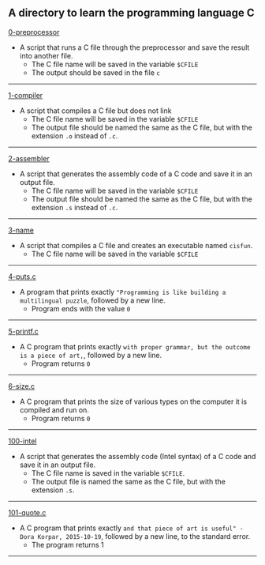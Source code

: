 A directory to learn the programming language C
---
[0-preprocessor](https://github.com/SKENGMANE/alx-low_level_programming/blob/master/0x00-hello_world/0-preprocessor)
* A script that runs a C file through the preprocessor and save the result into another file.
  * The C file name will be saved in the variable `$CFILE`
  * The output should be saved in the file `c`
---
[1-compiler](https://github.com/SKENGMANE/alx-low_level_programming/blob/master/0x00-hello_world/1-compiler)
* A script that compiles a C file but does not link
  * The C file name will be saved in the variable `$CFILE`
  * The output file should be named the same as the C file, but with the extension `.o` instead of `.c`.
---
[2-assembler](https://github.com/SKENGMANE/alx-low_level_programming/blob/master/0x00-hello_world/2-assembler)
* A script that generates the assembly code of a C code and save it in an output file.
  * The C file name will be saved in the variable `$CFILE`
  * The output file should be named the same as the C file, but with the extension `.s` instead of `.c`.
---
[3-name](https://github.com/SKENGMANE/alx-low_level_programming/blob/master/0x00-hello_world/3-name)
* A script that compiles a C file and creates an executable named `cisfun`.
  * The C file name will be saved in the variable `$CFILE`
---
[4-puts.c](https://github.com/SKENGMANE/alx-low_level_programming/blob/master/0x00-hello_world/4-puts.c) 
* A  program that prints exactly `"Programming is like building a multilingual puzzle`, followed by a new line.
  * Program ends with the value `0`
---
[5-printf.c](https://github.com/SKENGMANE/alx-low_level_programming/blob/master/0x00-hello_world/5-printf.c)
* A C program that prints exactly `with proper grammar, but the outcome is a piece of art,`, followed by a new line.
  * Program returns `0`
---
[6-size.c](https://github.com/SKENGMANE/alx-low_level_programming/blob/master/0x00-hello_world/6-size.c)
* A C program that prints the size of various types on the computer it is compiled and run on.
  * Program returns `0`
---
[100-intel](https://github.com/SKENGMANE/alx-low_level_programming/blob/master/0x00-hello_world/100-intel)
* A script that generates the assembly code (Intel syntax) of a C code and save it in an output file.
  * The C file name is saved in the variable `$CFILE`.
  * The output file is named the same as the C file, but with the extension `.s`.
---
[101-quote.c](https://github.com/SKENGMANE/alx-low_level_programming/blob/master/0x00-hello_world/101-quote.c)
* A C program that prints exactly `and that piece of art is useful" - Dora Korpar, 2015-10-19`, followed by a new line, to the standard error.
  * The program returns 1
---


